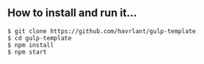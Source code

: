 ## How to install and run it... 

```
$ git clone https://github.com/havrlant/gulp-template
$ cd gulp-template
$ npm install
$ npm start
```